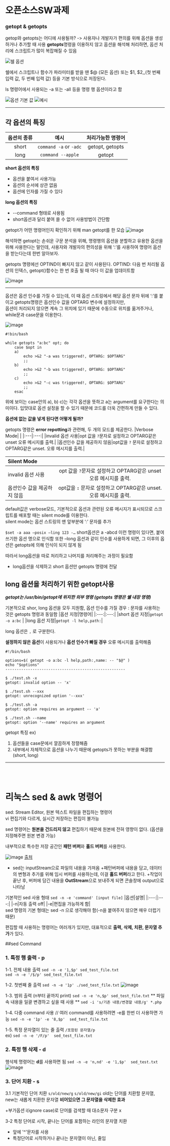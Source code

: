 # 오픈소스SW과제

### getopt & getopts

getop와 getopts는 어디에 사용될까? -> 사용자나 개발자가 편의를 위해 옵션을 생성하거나 추가할 때 사용
**getopts**명령을 이용하지 않고 옵션을 해석해 처리하면, 옵션 처리에 스크립트가 많이 복잡해질 수 있음


![쉘 옵션](https://user-images.githubusercontent.com/43934522/142739531-d9073ba1-0317-4e5b-8029-b5ac481fcbd4.png)


쉘에서 스크립트나 함수가 파라미터를 받을 땐 $@ (모든 옵션) 또는 $1, $2,,(첫 번째 입력 값, 두 번째 입력 값) 등을 기본 방식으로 저장된다.

 ls 명령어에서 사용되는 -a 또는 -all 등을 명령 행 옵션이라고 함
 
 
![옵션 기본 값](https://user-images.githubusercontent.com/43934522/142739539-71699add-4e08-4150-8ad8-cc14260248b3.png)
![예시](https://user-images.githubusercontent.com/43934522/142739547-a6147a34-f81f-4cbf-b852-812710485754.png)


---     


## 각 옵션의 특징                                      
   
   
|옵션의 종류|예시|처리가능한 명령어|
|:---:|:---:|:---:|
|short|`command -a` or `-adc`|getopt, getopts|
|long|`command --apple`|getopt|


**short 옵션의 특징**
+	옵션을 붙여서 사용가능
+	옵션의 순서에 상관 없음
+	옵션에 인자를 가질 수 있다

**long 옵션의 특징**
+	--command 형태로 사용됨 
+	short옵션과 달리 붙여 쓸 수 없어 사용방법이 간단함
	
getopt가 어떤 명령어인지 확인하기 위해 man getopt를 한 모습
 ![image](https://user-images.githubusercontent.com/43934522/142739574-ae7cda8d-d20c-44b7-bc8a-8bf6a42ee845.png)
 

해석하면 getopt는 손쉬운 구문 분석을 위해, 명령행의 옵션을 분할하고 유용한 옵션을 위해 사용한다는 말인데,
사용자와 개발자의 편의성을 위해 ‘:’를 사용하여 명령어 옵션을 받는다는데 한번 알아보자.

getopts 명령에선 OPTIND이 빠지지 않고 같이 사용된다.
OPTIND: 다음 번 처리될 옵션의 인덱스, getopt()함수는 한 번 호출 될 때 마다 이 값을 업데이트함

![image](https://user-images.githubusercontent.com/43934522/142739578-7b99dbb0-5e3a-4ee4-a777-6eb83079c3cb.png)

 ***   
옵션은 옵션 인수를 가질 수 있는데, 이 때 옵션 스트링에서 해당 옵션 문자 뒤에 ‘:’를 붙이고 getopts명령은 옵션인수 값을 OPTARG 변수에 설정하지만,   
옵션이 처리되지 않으면 계속 그 위치에 있기 때문에 수동으로 위치를 옮겨주거나, while문과 case문을 이용한다.


 ![image](https://user-images.githubusercontent.com/43934522/142739589-15d85ac1-2772-4dcc-9dba-985020b90658.png "수동으로 처리하는 모습")


```shell
#!bin/bash

while getopts "a:bc" opt; do
	case $opt in
	a)
		echo >&2 "-a was triggered!, OPTARG: $OPTARG"
		;;
	b)
		echo >&2 "-b was triggered!, OPTARG: $OPTARG"
		;;
	c)
		echo >&2 "-c was triggered!, OPTARG: $OPTARG"
		;;
	esac
```
위에 보이는 case안의 a), b) c)는 각각 옵션을 뜻하고 a는 argument를 요구한다는 의미이다.
입맛대로 옵션 설정을 할 수 있기 때문에 코드를 더욱 간편하게 만들 수 있다.


**옵션에 없는 값을 넣게 된다면 어떻게 될까?**

getopts 명령은 **error  repotting**과 관련해, 두 개의 모드를 제공한다.
 |Verbose Mode| | 
 |:---|:---:|
 |invalid 옵션 사용|opt 값을 `?`문자로 설정하고 OPTARG같은 unset 오류 메시지를 출력.|
 |옵션인수 값을 제공하지 않음|opt값을 `?` 문자로 설정하고 OPTARG같은 unset. 오류 메시지를 출력.|
 
 |Silent Mode| | 
 |:---|:---:|
 |invalid 옵션 사용|opt 값을 `?`문자로 설정하고 OPTARG같은 unset 오류 메시지를 출력.|
 |옵션인수 값을 제공하지 않음|opt값을 **`:`** 문자로 설정하고 OPTARG같은 unset. 오류 메시지를 출력.|
 
 
default값은 verbose모드, 기본적으로 옵션과 관련된 오류 메시지가 표시되므로 스크립트를 배포할 때는 silent mode를 이용한다.    
silent mode는 옵션 스트링의 맨 앞부분에 ‘:’ 문자를 추가

`$set -a aaa –posix –ling 123 -…`
short옵션은 a -abcd 이런 명령이 있다면, 붙여쓰기한 옵션 명으로 인식함
또한 –long 옵션과 같이 인수를 사용하게 되면, 그 이후의 옵션은 getopts에 의해 인식이 되지 않게 됨    


따라서 long옵션을 따로 처리하고 나머지를 처리해주는 과정이 필요함
+	long옵션을 삭제하고 short 옵션만 getopts 명령에 전달


## long 옵션을 처리하기 위한 getopt사용 
***getopt는 /usr/bin/getopt에 위치한 외부 명령 (getopts 명령은 쉘 내장 명령)***

기본적으로 shor, long 옵션을 모두 지원함, 옵션 인수를 가질 경우 : 문자를 사용하는 것은 getopts 명령과 동일함
|옵션 지정|명령어|
|:---:|:---:|
|short 옵션 지정|`getopt -o a:bc` |
|long 옵션 지정|`getopt -l help,path:`|

long 옵션은 `,` 로 구분한다.

**설정하지 않은 옵션**이 사용되거나 **옵션 인수가 빠질 경우** 오류 메시지를 출력해줌 
```shell
#!/bin/bash

options=$( getopt -o a:bc -l help,path:,name: -- "$@" )
echo "$options"
-----------------------------------------------------

$ ./test.sh -x
getopt: invalid option -- 'x'

$ ./test.sh --xxx
getopt: unrecognized option '--xxx'

$ ./test.sh -a
getopt: option requires an argument -- 'a'

$ ./test.sh --name
getopt: option '--name' requires an argument
```
getopt 특징 ex)
1.	옵션들을 case문에서 깔끔하게 정렬해줌 
2.	내부에서 자체적으로 옵션을 나누기 때문에 getopts가 못하는 부분을 해결함(short, long)

---
<br/></br>
# 리눅스 sed & awk 명령어 
sed: Stream Editor, 원본 텍스트 파일을 편집하는 명령어   
vi 편집기와 다르게, 실시간 저장하는 편집이 불가능


sed 명령어는 **원본을 건드리지 않고** 편집하기 때문에 원본에 전혀 영향이 없다. (옵션을 지정해주면 원본 변경 가능)

내부적으로 특수한 저장 공간인 **패턴 버퍼**와 **홀드 버퍼**를 사용한다.

![image](https://user-images.githubusercontent.com/43934522/142743520-cc5f9533-7b11-48e4-8af8-8bda7ed9d2b6.png)
[출처](https://reakwon.tistory.com/164)
+	sed는 inputStream으로 파일의 내용을 가져옴
+패턴버퍼에 내용을 담고, 데이터의 변형과 추가를 위해 임시 버퍼를 사용하는데, 이걸 **홀드 버퍼**라고 한다.
+작업이 끝난 후, 버퍼에 담긴 내용을 **OutStream**으로 보내주게 되면 콘솔창에 output으로 나타남 


기본적인 sed 사용 형태
`sed -n -e 'command' [input file]`
|옵션|설명|
|:---:|:---:|
|-n|자동 출력 off|
|-e|편집을 가능하게 함|    
sed 명령의 기본 형태는 sed -n 으로 생각해야 함(-n을 붙여주지 않으면 매우 더럽기 때문)


편집할 때 사용하는 명령어는 여러개가 있지만, 대표적으로 **출력, 삭제, 치환, 문자열 추가**가 있다.


##sed Command
### 1. 특정 행 출력 - p  
1-1. 전체 내용 출력
`sed -n -e '1,$p' sed_test_file.txt`     
`sed -n -e '/$/p' sed_test_file.txt`      


1-2. 첫번째 줄 출력
`sed -n -e '1p' ./sed_test_file.txt`
![image](https://user-images.githubusercontent.com/43934522/142744107-5f98d68c-b6cc-4ebe-b3eb-a722cda5ff98.png) 


1-3. 범위 출력 (n부터 끝까지 print)
`sed -n -e 'n,$p' sed_test_file.txt`
** 파일 속 내용을 일괄 변경하고 싶을 때 사용 **
`sed -i 's/기존 내용/변경할 내용/g' *.php`

1-4. 다중 command 사용 // 여러 command를 사용하려면 -e를 한번 더 사용하면 가능
`sed -n -e '1p' -e '8,$p'  sed_test_file.txt`


1-5. 특정 문자열이 있는 줄 출력
`/포함된 문자열/p`     
ex) `sed -n -e '/F/p'  sed_test_file.txt`

### 2. 특정 행 삭제 - d
행삭제 명령어는 **d**를 사용하면 됨
`sed -n -e 'n,nd' -e '1,$p'  sed_test.txt`    
![image](https://user-images.githubusercontent.com/43934522/142744195-339b5305-4983-421d-989e-1151fce46408.png)    
### 3. 단어 치환 - s
3.1 기본적인 단어 치환
`s/old/new/g`
`s/old/new/gi`
old는 단어를 치환할 문자열, new는 새롭게 치환한 문자열 **비어있으면 그 문자열을 삭제한 효과**

+부가옵션 i(ignore case)로 단어를 검색할 때 대소문자 구분 x 

3-2 특정 단어로 시작, 끝나는 단어를 포함하는 라인의 문자열 치환
+ 앞에 '^'문자를 사용
+ 특정단어로 시작하거나 끝나는 문자열이 아닌, 줄임 
